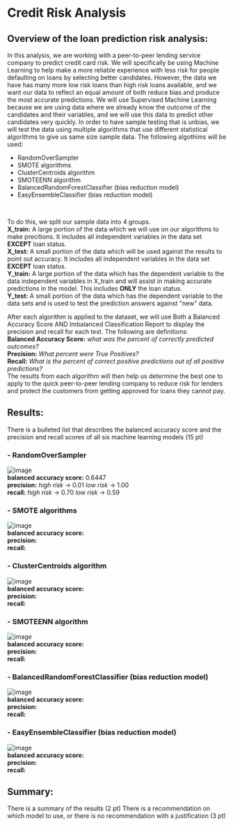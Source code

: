 # Credit Risk Analysis
## Overview of the loan prediction risk analysis:
  In this analysis, we are working with a peer-to-peer lending service company to predict credit card risk. We will specifically be using Machine Learning to help make a more reliable experience with less risk for people defaulting on loans by selecting better candidates. However, the data we have has many more low risk loans than high risk loans available, and we want our data to reflect an equal amount of both reduce bias and produce the most accurate predictions. We will use Supervised Machine Learning because we are using data where we already know the outcome of the candidates and their variables, and we will use this data to predict other candidates very quickly. In order to have sample testing that is unbias, we will test the data using multiple algorithms that use different statistical algorithms to give us same size sample data. The following algothims will be used:
- RandomOverSampler
- SMOTE algorithms
- ClusterCentroids algorithm
- SMOTEENN algorithm
- BalancedRandomForestClassifier (bias reduction model)
- EasyEnsembleClassifier (bias reduction model)</br>
</br>

To do this, we split our sample data into 4 groups.</br>
**X_train:** A large portion of the data which we will use on our algorithms to make precitions. It includes all independent variables in the data set **EXCEPT** loan status.</br>
**X_test:** A small portion of the data which will be used against the results to point out accuracy. It includes all independent variables in the data set **EXCEPT** loan status.</br>
**Y_train:** A large portion of the data which has the dependent variable to the data independent variables in X_train and will assist in making accurate predictions in the model. This includes **ONLY** the loan status.</br>
**Y_test:** A small portion of the data which has the dependent variable to the data sets and is used to test the prediction answers against "new" data.</br>

  After each algorithm is applied to the dataset, we will use Both a Balanced Accuracy Score AND Imbalanced Classification Report to display the precision and recall for each test. The following are definitions:</br>
**Balanced Accuracy Score:** *what was the percent of correctly predicted outcomes?*</br>
**Precision:** *What percent were True Positives?*</br>
**Recall:** *What is the percent of correct positive predictions out of all positive predictions?*</br>
  The results from each algorithm will then help us determine the best one to apply to the quick peer-to-peer lending company to reduce risk for lenders and protect the customers from getting approved for loans they cannot pay.</br>
  
## Results:

There is a bulleted list that describes the balanced accuracy score and the precision and recall scores of all six machine learning models (15 pt)
### - RandomOverSampler
![image](photos/.png)</br>
**balanced accuracy score:** 0.6447 </br>
**precision:** *high risk* -> 0.01 *low risk* -> 1.00 </br>
**recall:** *high risk* -> 0.70 *low risk* -> 0.59 </br>
### - SMOTE algorithms
![image](photos/.png)</br>
**balanced accuracy score:**</br>
**precision:**</br>
**recall:**</br>
### - ClusterCentroids algorithm
![image](photos/.png)</br>
**balanced accuracy score:**</br>
**precision:**</br>
**recall:**</br>
### - SMOTEENN algorithm
![image](photos/.png)</br>
**balanced accuracy score:**</br>
**precision:**</br>
**recall:**</br>
### - BalancedRandomForestClassifier (bias reduction model)
![image](photos/.png)</br>
**balanced accuracy score:**</br>
**precision:**</br>
**recall:**</br>
### - EasyEnsembleClassifier (bias reduction model)
![image](photos/.png)</br>
**balanced accuracy score:**</br>
**precision:**</br>
**recall:**</br>
## Summary:
There is a summary of the results (2 pt)
There is a recommendation on which model to use, or there is no recommendation with a justification (3 pt)
